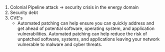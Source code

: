 1. Colonial Pipeline attack -> security crisis in the energy domain
2. Security debt
3. CVE's
   - Automated patching can help ensure you can quickly address and get ahead of potential software, operating system, and application vulnerabilities. Automated patching can help reduce the risk of unpatched software, systems, and applications leaving your network vulnerable to malware and cyber threats.
